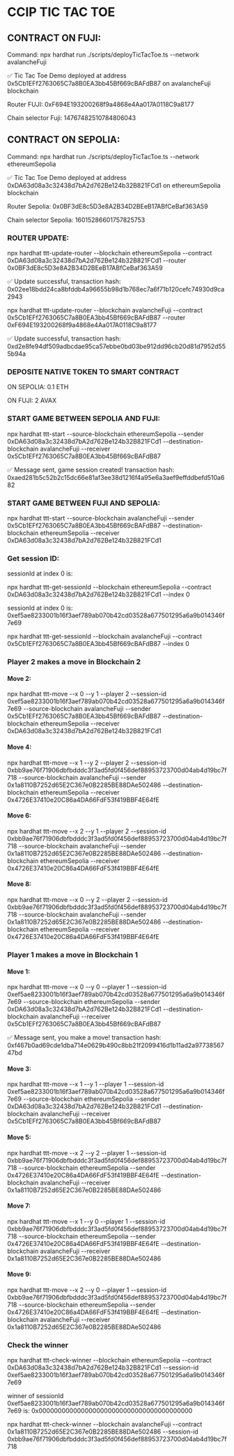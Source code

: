 # CCIP TIC TAC TOE

## CONTRACT ON FUJI: 

Command: npx hardhat run ./scripts/deployTicTacToe.ts --network avalancheFuji

✅ Tic Tac Toe Demo deployed at address 0x5Cb1EFf2763065C7a8B0EA3bb45Bf669cBAFdB87 on avalancheFuji blockchain



Router FUJI: 0xF694E193200268f9a4868e4Aa017A0118C9a8177

Chain selector Fuji: 14767482510784806043


## CONTRACT ON SEPOLIA: 

Command: npx hardhat run ./scripts/deployTicTacToe.ts --network ethereumSepolia

✅ Tic Tac Toe Demo deployed at address 0xDA63d08a3c32438d7bA2d762Be124b32B821FCd1 on ethereumSepolia blockchain



Router Sepolia: 0x0BF3dE8c5D3e8A2B34D2BEeB17ABfCeBaf363A59

Chain selector Sepolia: 16015286601757825753

### ROUTER UPDATE:

npx hardhat ttt-update-router --blockchain ethereumSepolia --contract 0xDA63d08a3c32438d7bA2d762Be124b32B821FCd1 --router 0x0BF3dE8c5D3e8A2B34D2BEeB17ABfCeBaf363A59

✅ Update successful, transaction hash: 0x02ee18bdd24ca8bfddb4a96655b98d1b768ec7a6f71b120cefc74930d9ca2943

npx hardhat ttt-update-router --blockchain avalancheFuji --contract 0x5Cb1EFf2763065C7a8B0EA3bb45Bf669cBAFdB87 --router 0xF694E193200268f9a4868e4Aa017A0118C9a8177

✅ Update successful, transaction hash: 0xd2e8fe94df509adbcdae95ca57ebbe0bd03be912dd96cb20d81d7952d555b94a

### DEPOSITE NATIVE TOKEN TO SMART CONTRACT

ON SEPOLIA: 0.1 ETH

ON FUJI: 2 AVAX

### START GAME BETWEEN SEPOLIA AND FUJI:

npx hardhat ttt-start --source-blockchain ethereumSepolia --sender 0xDA63d08a3c32438d7bA2d762Be124b32B821FCd1 --destination-blockchain avalancheFuji --receiver 0x5Cb1EFf2763065C7a8B0EA3bb45Bf669cBAFdB87

✅ Message sent, game session created! transaction hash: 0xaed281b5c52b2c15dc66e81af3ee38d1216f4a95e6a3aef9effddbefd510a682

### START GAME BETWEEN FUJI AND SEPOLIA:

npx hardhat ttt-start --source-blockchain avalancheFuji --sender 0x5Cb1EFf2763065C7a8B0EA3bb45Bf669cBAFdB87 --destination-blockchain ethereumSepolia --receiver 0xDA63d08a3c32438d7bA2d762Be124b32B821FCd1




### Get session ID:

sessionId at index 0 is:

npx hardhat ttt-get-sessionId --blockchain ethereumSepolia --contract 0xDA63d08a3c32438d7bA2d762Be124b32B821FCd1 --index 0

sessionId at index 0 is: 0xef5ae8233001b16f3aef789ab070b42cd03528a677501295a6a9b014346f7e69

npx hardhat ttt-get-sessionId --blockchain avalancheFuji --contract 0x5Cb1EFf2763065C7a8B0EA3bb45Bf669cBAFdB87 --index 0



### Player 2 makes a move in Blockchain 2

#### Move 2: 
npx hardhat ttt-move --x 0 --y 1 --player 2 --session-id 0xef5ae8233001b16f3aef789ab070b42cd03528a677501295a6a9b014346f7e69 --source-blockchain avalancheFuji --sender 0x5Cb1EFf2763065C7a8B0EA3bb45Bf669cBAFdB87 --destination-blockchain ethereumSepolia --receiver 0xDA63d08a3c32438d7bA2d762Be124b32B821FCd1



#### Move 4:
npx hardhat ttt-move --x 1 --y 2 --player 2 --session-id 0xbb9ae76f71906dbfbdddc3f3ad5fd0f456def88953723700d04ab4d19bc7f718 --source-blockchain avalancheFuji --sender 0x1a8110B7252d65E2C367e0B2285BE88DAe502486 --destination-blockchain ethereumSepolia --receiver 0x4726E37410e20C86a4DA66FdF53f419BBF4E64fE

#### Move 6:
npx hardhat ttt-move --x 2 --y 1 --player 2 --session-id 0xbb9ae76f71906dbfbdddc3f3ad5fd0f456def88953723700d04ab4d19bc7f718 --source-blockchain avalancheFuji --sender 0x1a8110B7252d65E2C367e0B2285BE88DAe502486 --destination-blockchain ethereumSepolia --receiver 0x4726E37410e20C86a4DA66FdF53f419BBF4E64fE

#### Move 8:
npx hardhat ttt-move --x 0 --y 2 --player 2 --session-id 0xbb9ae76f71906dbfbdddc3f3ad5fd0f456def88953723700d04ab4d19bc7f718 --source-blockchain avalancheFuji --sender 0x1a8110B7252d65E2C367e0B2285BE88DAe502486 --destination-blockchain ethereumSepolia --receiver 0x4726E37410e20C86a4DA66FdF53f419BBF4E64fE

### Player 1 makes a move in Blockchain 1

#### Move 1: 
npx hardhat ttt-move --x 0 --y 0 --player 1 --session-id 0xef5ae8233001b16f3aef789ab070b42cd03528a677501295a6a9b014346f7e69 --source-blockchain ethereumSepolia --sender 0xDA63d08a3c32438d7bA2d762Be124b32B821FCd1 --destination-blockchain avalancheFuji --receiver 0x5Cb1EFf2763065C7a8B0EA3bb45Bf669cBAFdB87

✅ Message sent, you make a move! transaction hash: 0xf467b0ad69cde1dba714e0629b490c8bb21f2099416d1b11ad2a9773856747bd

#### Move 3: 
npx hardhat ttt-move --x 1 --y 1 --player 1 --session-id 0xef5ae8233001b16f3aef789ab070b42cd03528a677501295a6a9b014346f7e69 --source-blockchain ethereumSepolia --sender 0xDA63d08a3c32438d7bA2d762Be124b32B821FCd1 --destination-blockchain avalancheFuji --receiver 0x5Cb1EFf2763065C7a8B0EA3bb45Bf669cBAFdB87

#### Move 5: 
npx hardhat ttt-move --x 2 --y 2 --player 1 --session-id 0xbb9ae76f71906dbfbdddc3f3ad5fd0f456def88953723700d04ab4d19bc7f718 --source-blockchain ethereumSepolia --sender 0x4726E37410e20C86a4DA66FdF53f419BBF4E64fE --destination-blockchain avalancheFuji --receiver 0x1a8110B7252d65E2C367e0B2285BE88DAe502486

#### Move 7: 
npx hardhat ttt-move --x 1 --y 0 --player 1 --session-id 0xbb9ae76f71906dbfbdddc3f3ad5fd0f456def88953723700d04ab4d19bc7f718 --source-blockchain ethereumSepolia --sender 0x4726E37410e20C86a4DA66FdF53f419BBF4E64fE --destination-blockchain avalancheFuji --receiver 0x1a8110B7252d65E2C367e0B2285BE88DAe502486

#### Move 9: 
npx hardhat ttt-move --x 2 --y 0 --player 1 --session-id 0xbb9ae76f71906dbfbdddc3f3ad5fd0f456def88953723700d04ab4d19bc7f718 --source-blockchain ethereumSepolia --sender 0x4726E37410e20C86a4DA66FdF53f419BBF4E64fE --destination-blockchain avalancheFuji --receiver 0x1a8110B7252d65E2C367e0B2285BE88DAe502486

### Check the winner

npx hardhat ttt-check-winner --blockchain ethereumSepolia --contract 0xDA63d08a3c32438d7bA2d762Be124b32B821FCd1 --session-id 0xef5ae8233001b16f3aef789ab070b42cd03528a677501295a6a9b014346f7e69 

winner of sessionId 0xef5ae8233001b16f3aef789ab070b42cd03528a677501295a6a9b014346f7e69 is: 0x0000000000000000000000000000000000000000

npx hardhat ttt-check-winner --blockchain avalancheFuji --contract 0x1a8110B7252d65E2C367e0B2285BE88DAe502486 --session-id 0xbb9ae76f71906dbfbdddc3f3ad5fd0f456def88953723700d04ab4d19bc7f718


